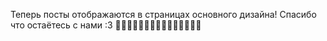Теперь посты отображаются в страницах основного дизайна!
Спасибо что остаётесь с нами :3
🌲🌲🌲🌲🌲🌲🌲🌲🌲🌲🌲🌲🌲🌲🌲
